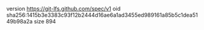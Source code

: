 version https://git-lfs.github.com/spec/v1
oid sha256:1415b3e3383c93f12b2444d16ae6a1ad3455ed989161a85b5c1dea5149b98a2a
size 894
